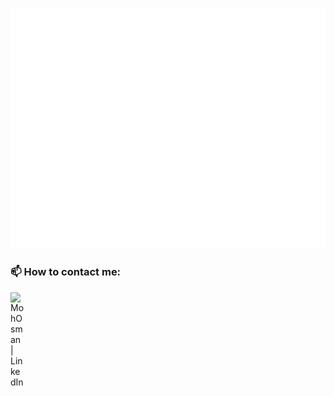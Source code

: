 ![Metrics](/github-metrics.svg)
### 📫 How to contact me:

<a href="https://www.linkedin.com/in/mohamed-osman-dev" target="_blank">
  <img align="left" alt="MohOsman | LinkedIn" width="22px" src="https://www.iconfinder.com/icons/4102586/download/svg/512" />
</a>
